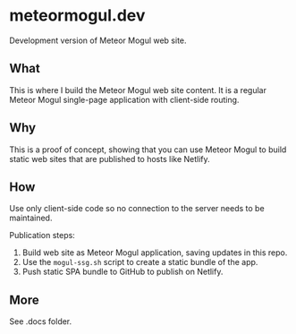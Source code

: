 # meteormogul.dev
Development version of Meteor Mogul web site.

## What

This is where I build the Meteor Mogul web site content.  It is a regular Meteor Mogul single-page application with client-side routing.

## Why

This is a proof of concept, showing that you can use Meteor Mogul to build static web sites that are published to hosts like Netlify.

## How

Use only client-side code so no connection to the server needs to be maintained.

Publication steps:

1.  Build web site as Meteor Mogul application, saving updates in this repo.
2.  Use the `mogul-ssg.sh` script to create a static bundle of the app.
3.  Push static SPA bundle to GitHub to publish on Netlify.

## More

See .docs folder.
